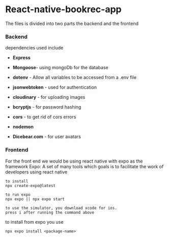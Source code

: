# React-native-bookrec-app

The files is divided into two parts the backend and the frontend

### Backend
dependencies used include

- **Express**
-  **Mongoose**- using mongoDb for the database 
- **dotenv** - Allow all variables to be accessed from a .env file
- **jsonwebtoken** - used for authentication
- **cloudinary** - for uploading images
- **bcryptjs** - for password hashing
- **cors** - to get rid of cors errors
- **nodemon** 


- **Dicebear.com** - for user avatars

### Frontend
For the front end we would be using react native with expo as the framework
Expo: A set of many tools which goals is to facilitate the work of developers using react native

```
to install
npx create-expo@latest

to run expo
npx expo || npx expo start

to use the simulator, you download xcode for ios.
press i after running the command above

```
to install from expo you use
```
npx expo install <package-name>
```